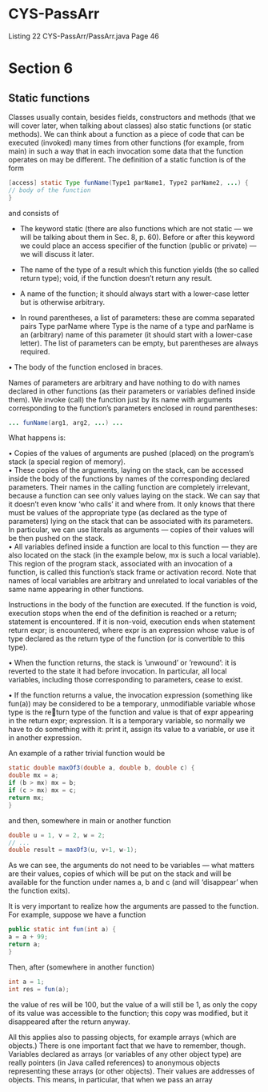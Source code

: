 # CYS-PassArr
Listing 22 CYS-PassArr/PassArr.java Page 46

# Section 6   
## Static functions  
 
Classes usually contain, besides fields, constructors and methods (that we will cover
later, when talking about classes) also static functions (or static methods). We can
think about a function as a piece of code that can be executed (invoked) many times
from other functions (for example, from main) in such a way that in each invocation
some data that the function operates on may be different.
The definition of a static function is of the form

```java
[access] static Type funName(Type1 parName1, Type2 parName2, ...) {
// body of the function
}
```

and consists of

* The keyword static (there are also functions which are not static — we will be
talking about them in Sec. 8, p. 60). Before or after this keyword we could place
an access specifier of the function (public or private) — we will discuss it later.  
  
* The name of the type of a result which this function yields (the so called return
type); void, if the function doesn’t return any result.  
  
* A name of the function; it should always start with a lower-case letter but is
otherwise arbitrary.  
  
* In round parentheses, a list of parameters: these are comma separated pairs Type
parName where Type is the name of a type and parName is an (arbitrary) name of
this parameter (it should start with a lower-case letter). The list of parameters
can be empty, but parentheses are always required.  
  
• The body of the function enclosed in braces.  
  
Names of parameters are arbitrary and have nothing to do with names declared in other
functions (as their parameters or variables defined inside them). We invoke (call) the
function just by its name with arguments corresponding to the function’s parameters
enclosed in round parentheses:  
  
```java
... funName(arg1, arg2, ...) ...
```
  
What happens is:  
  
• Copies of the values of arguments are pushed (placed) on the program’s stack
(a special region of memory).  
• These copies of the arguments, laying on the stack, can be accessed inside the
body of the functions by names of the corresponding declared parameters. Their
names in the calling function are completely irrelevant, because a function can see
only values laying on the stack. We can say that it doesn’t even know ‘who calls’
it and where from. It only knows that there must be values of the appropriate
type (as declared as the type of parameters) lying on the stack that can be
associated with its parameters. In particular, we can use literals as arguments
— copies of their values will be then pushed on the stack.  
• All variables defined inside a function are local to this function — they are
also located on the stack (in the example below, mx is such a local variable).
This region of the program stack, associated with an invocation of a function, is
called this function’s stack frame or activation record. Note that names of
local variables are arbitrary and unrelated to local variables of the same name
appearing in other functions. 
 
Instructions in the body of the function are executed. If the function is void,
execution stops when the end of the definition is reached or a return; statement
is encountered. If it is non-void, execution ends when statement return expr;
is encountered, where expr is an expression whose value is of type declared as the
return type of the function (or is convertible to this type).  

• When the function returns, the stack is ’unwound’ or ’rewound’: it is reverted
to the state it had before invocation. In particular, all local variables, including
those corresponding to parameters, cease to exist.  

• If the function returns a value, the invocation expression (something like fun(a))
may be considered to be a temporary, unmodifiable variable whose type is the re￾turn type of the function and value is that of expr appearing in the return expr;
expression. It is a temporary variable, so normally we have to do something with
it: print it, assign its value to a variable, or use it in another expression.  
  
An example of a rather trivial function would be
```java
static double maxOf3(double a, double b, double c) {
double mx = a;
if (b > mx) mx = b;
if (c > mx) mx = c;
return mx;
}
```
  
and then, somewhere in main or another function
  
```java
double u = 1, v = 2, w = 2;
// ...
double result = maxOf3(u, v+1, w-1);
```  
  
As we can see, the arguments do not need to be variables — what matters are their
values, copies of which will be put on the stack and will be available for the function
under names a, b and c (and will ‘disappear’ when the function exits).  

It is very important to realize how the arguments are passed to the function. For
example, suppose we have a function  
  
```java
public static int fun(int a) {
a = a + 99;
return a;
}
``` 
  
Then, after (somewhere in another function) 
  
```java
int a = 1;
int res = fun(a);
```
  
the value of res will be 100, but the value of a will still be 1, as only the copy of its
value was accessible to the function; this copy was modified, but it disappeared after
the return anyway.  
  
All this applies also to passing objects, for example arrays (which are objects.)
There is one important fact that we have to remember, though. Variables declared
as arrays (or variables of any other object type) are really pointers (in Java called
references) to anonymous objects representing these arrays (or other objects). Their
values are addresses of objects. This means, in particular, that when we pass an array 